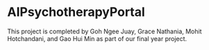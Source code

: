 # AIPsychotherapyPortal

This project is completed by Goh Ngee Juay, Grace Nathania, Mohit Hotchandani, and Gao Hui Min as part of our final year project. 




